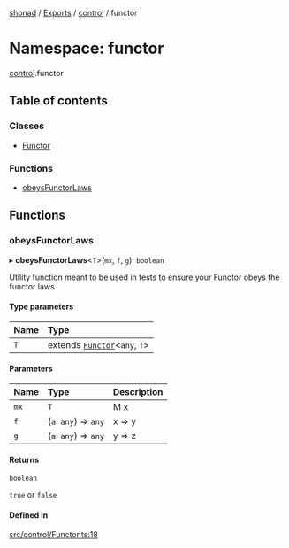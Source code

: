 [shonad](../README.md) / [Exports](../modules.md) / [control](control.md) / functor

# Namespace: functor

[control](control.md).functor

## Table of contents

### Classes

- [Functor](../classes/control.functor.Functor.md)

### Functions

- [obeysFunctorLaws](control.functor.md#obeysfunctorlaws)

## Functions

### obeysFunctorLaws

▸ **obeysFunctorLaws**<`T`\>(`mx`, `f`, `g`): `boolean`

Utility function meant to be used in tests to ensure your Functor obeys the functor laws

#### Type parameters

| Name | Type |
| :------ | :------ |
| `T` | extends [`Functor`](../classes/control.functor.Functor.md)<`any`, `T`\> |

#### Parameters

| Name | Type | Description |
| :------ | :------ | :------ |
| `mx` | `T` | M x |
| `f` | (`a`: `any`) => `any` | x => y |
| `g` | (`a`: `any`) => `any` | y => z |

#### Returns

`boolean`

`true` or `false`

#### Defined in

[src/control/Functor.ts:18](https://github.com/jonlaing/shonad/blob/c6c0ed4/src/control/Functor.ts#L18)
